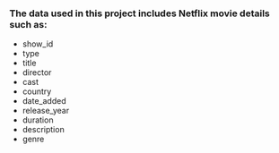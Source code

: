 ### The data used in this project includes Netflix movie details such as:

- show_id
- type
- title
- director
- cast
- country
- date_added
- release_year
- duration
- description
- genre
